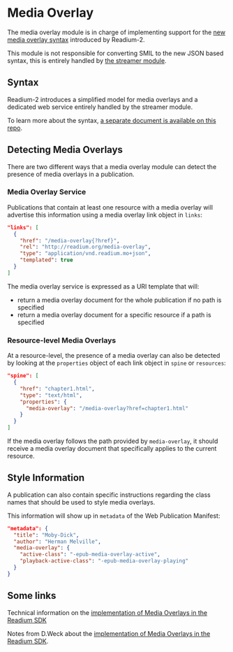 # Media Overlay

The media overlay module is in charge of implementing support for the [new media overlay syntax](syntax.md) introduced by Readium-2.

This module is not responsible for converting SMIL to the new JSON based syntax, this is entirely handled by [the streamer module](../streamer/README.md).

## Syntax

Readium-2 introduces a simplified model for media overlays and a dedicated web service entirely handled by the streamer module.

To learn more about the syntax, [a separate document is available on this repo](syntax.md).

## Detecting Media Overlays

There are two different ways that a media overlay module can detect the presence of media overlays in a publication.

### Media Overlay Service

Publications that contain at least one resource with a media overlay will advertise this information using a media overlay link object in `links`:

```json
"links": [
  {
    "href": "/media-overlay{?href}",
    "rel": "http://readium.org/media-overlay",
    "type": "application/vnd.readium.mo+json",
    "templated": true
  }
]
```

The media overlay service is expressed as a URI template that will:

* return a media overlay document for the whole publication if no path is specified
* return a media overlay document for a specific resource if a path is specified

### Resource-level Media Overlays

At a resource-level, the presence of a media overlay can also be detected by looking at the `properties` object of each link object in `spine` or `resources`:

```json
"spine": [
  {
    "href": "chapter1.html",
    "type": "text/html",
    "properties": {
      "media-overlay": "/media-overlay?href=chapter1.html"
    }
  }
]
```

If the media overlay follows the path provided by `media-overlay`, it should receive a media overlay document that specifically applies to the current resource.

## Style Information

A publication can also contain specific instructions regarding the class names that should be used to style media overlays.

This information will show up in `metadata` of the Web Publication Manifest:

```json
"metadata": {
  "title": "Moby-Dick",
  "author": "Herman Melville",
  "media-overlay": {
    "active-class": "-epub-media-overlay-active",
    "playback-active-class": "-epub-media-overlay-playing"
  }
}
```

## Some links

Technical information on the [implementation of Media Overlays in the Readium SDK](https://docs.google.com/document/d/1_4tsFq_4Xr-jVbqY3brkVXAL3_UJLQiZWl47SH-I0bM/)

Notes from D.Weck about the [implementation of Media Overlays in the Readium SDK](https://docs.google.com/document/d/1rMiBSaH65Io3RW21NYgSBdqsETA5-BCREJ4LJ_nRt-w/).
